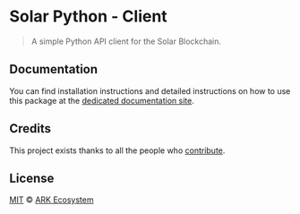 # Solar Python - Client

> A simple Python API client for the Solar Blockchain.

## Documentation

You can find installation instructions and detailed instructions on how to use this package at the [dedicated documentation site](https://docs.solar.network/sdk/clients/usage.html).

## Credits

This project exists thanks to all the people who [contribute](../../contributors).

## License

[MIT](LICENSE) © [ARK Ecosystem](https://ark.io)
